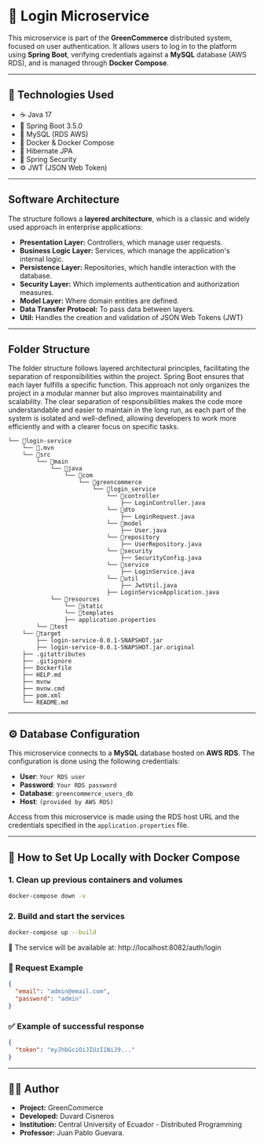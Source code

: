 # 🔐 Login Microservice

This microservice is part of the **GreenCommerce** distributed system, focused on user authentication. It allows users to log in to the platform using **Spring Boot**, verifying credentials against a **MySQL** database (AWS RDS), and is managed through **Docker Compose**.

---

## 🚀 Technologies Used

- ☕️ Java 17  
- 🌱 Spring Boot 3.5.0  
- 🐬 MySQL (RDS AWS)
- 🐳 Docker & Docker Compose  
- 💾 Hibernate JPA  
- 🔐 Spring Security  
- ⚙️ JWT (JSON Web Token)  

---

## Software Architecture

The structure follows a **layered architecture**, which is a classic and widely used approach in enterprise applications:

- **Presentation Layer:** Controllers, which manage user requests.
- **Business Logic Layer:** Services, which manage the application's internal logic.
- **Persistence Layer:** Repositories, which handle interaction with the database.
- **Security Layer:** Which implements authentication and authorization measures.
- **Model Layer:** Where domain entities are defined.
- **Data Transfer Protocol:** To pass data between layers.
- **Util:** Handles the creation and validation of JSON Web Tokens (JWT)

---

## Folder Structure

The folder structure follows layered architectural principles, facilitating the separation of responsibilities within the project. Spring Boot ensures that each layer fulfills a specific function. This approach not only organizes the project in a modular manner but also improves maintainability and scalability. The clear separation of responsibilities makes the code more understandable and easier to maintain in the long run, as each part of the system is isolated and well-defined, allowing developers to work more efficiently and with a clearer focus on specific tasks.

```
└── 📁login-service
    └── 📁.mvn
    └── 📁src
        └── 📁main
            └── 📁java
                └── 📁com
                    └── 📁greencommerce
                        └── 📁login_service
                            └── 📁controller
                                ├── LoginController.java
                            └── 📁dto
                                ├── LoginRequest.java
                            └── 📁model
                                ├── User.java
                            └── 📁repository
                                ├── UserRepository.java
                            └── 📁security
                                ├── SecurityConfig.java
                            └── 📁service
                                ├── LoginService.java
                            └── 📁util
                                ├── JwtUtil.java
                            ├── LoginServiceApplication.java
            └── 📁resources
                └── 📁static
                └── 📁templates
                ├── application.properties
        └── 📁test
    └── 📁target
        ├── login-service-0.0.1-SNAPSHOT.jar
        ├── login-service-0.0.1-SNAPSHOT.jar.original
    ├── .gitattributes
    ├── .gitignore
    ├── Dockerfile
    ├── HELP.md
    ├── mvnw
    ├── mvnw.cmd
    ├── pom.xml
    └── README.md
```

---

## ⚙️ Database Configuration

This microservice connects to a **MySQL** database hosted on **AWS RDS**. The configuration is done using the following credentials:

- **User**: `Your RDS user`
- **Password**: `Your RDS password`
- **Database**: `greencommerce_users_db`
- **Host**: `(provided by AWS RDS)`

Access from this microservice is made using the RDS host URL and the credentials specified in the `application.properties` file.

---

## 🐳 How to Set Up Locally with Docker Compose

### 1. Clean up previous containers and volumes

```bash
docker-compose down -v
```

### 2. Build and start the services

```bash
docker-compose up --build
```

📍 The service will be available at: http://localhost:8082/auth/login

### 🧪 Request Example

```json
{
  "email": "admin@email.com",
  "password": "admin"
}
```

### ✅ Example of successful response

```json
{
  "token": "eyJhbGciOiJIUzI1NiJ9..."
}
```

---

## 🧑‍💻 Author

- **Project:** GreenCommerce
- **Developed:** Duvard Cisneros
- **Institution:** Central University of Ecuador - Distributed Programming 
- **Professor:** Juan Pablo Guevara.